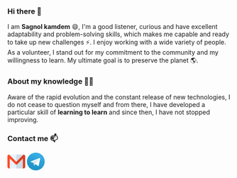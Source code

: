 ### Hi there 👋

I am **Sagnol kamdem** 😄, I'm a good listener, curious and have excellent adaptability and problem-solving skills, which makes me capable and ready to take up new challenges ⚡. I enjoy working with a wide variety of people. As a volunteer, I stand out for my commitment to the community and my willingness to learn. My ultimate goal is to preserve the planet 🌎.

### About my knowledge 👨‍🎓

Aware of the rapid evolution and the constant release of new technologies, I do not cease to question myself and from there, I have developed a particular skill of **learning to learn** and since then, I have not stopped improving.

### Contact me 📫

[![Mail](./public/images/backend/gmail.png)](mailto:sagnolkamdem721@gmail.com) [![Telegram](./public/images/backend/telegram.png)](https://t.me/sagnolkamdem)
